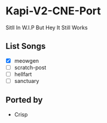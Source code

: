 # Kapi-V2-CNE-Port
Sitll In W.I.P But Hey It Still Works

## List Songs
- [x] meowgen
- [ ] scratch-post
- [ ] hellfart
- [ ] sanctuary
## Ported by
- Crisp